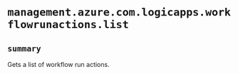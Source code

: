 # `management.azure.com.logicapps.workflowrunactions.list`

## `summary`
Gets a list of workflow run actions.


